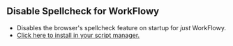 ## Disable Spellcheck for WorkFlowy
- Disables the browser's spellcheck feature on startup for *just* WorkFlowy.
- [Click here to install in your script manager.](https://github.com/rawbytz/spellcheck-disable/raw/master/spellcheckDisable.user.js)
